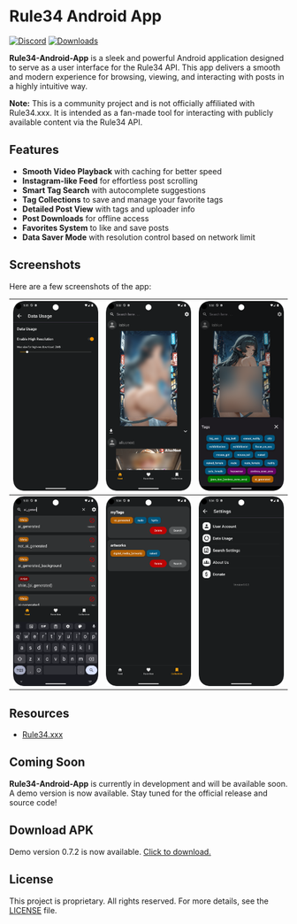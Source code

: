 # Rule34 Android App

[![Discord](https://img.shields.io/discord/1368657216672108587?logo=Discord&logoColor=white&label=Discord)](https://discord.gg/PJ5c36SFsB)
[![Downloads](https://img.shields.io/github/downloads/HQhma/Rule34-Android-App/total?logo=googleplay&logoColor=white&label=Download)](https://github.com/HQhma/Rule34-Android-App/releases)

**Rule34-Android-App** is a sleek and powerful Android application designed to serve as a user interface for the Rule34 API. This app delivers a smooth and modern experience for browsing, viewing, and interacting with posts in a highly intuitive way.

**Note:** This is a community project and is not officially affiliated with Rule34.xxx. It is intended as a fan-made tool for interacting with publicly available content via the Rule34 API.


## Features

- **Smooth Video Playback** with caching for better speed 
- **Instagram-like Feed** for effortless post scrolling  
- **Smart Tag Search** with autocomplete suggestions  
- **Tag Collections** to save and manage your favorite tags  
- **Detailed Post View** with tags and uploader info  
- **Post Downloads** for offline access  
- **Favorites System** to like and save posts  
- **Data Saver Mode** with resolution control based on network limit

## Screenshots

Here are a few screenshots of the app:


| ![Screenshot 1](screenshot/image13.png) | ![Screenshot 2](screenshot/image8.png)  | ![Screenshot 3](screenshot/image9.png)  |
|-----------------------------------------|-----------------------------------------|-----------------------------------------|
| ![Screenshot 4](screenshot/image10.png) | ![Screenshot 5](screenshot/image11.png) | ![Screenshot 6](screenshot/image12.png) |

## Resources

- [Rule34.xxx](https://rule34.xxx)

## Coming Soon

**Rule34-Android-App** is currently in development and will be available soon.
A demo version is now available.
Stay tuned for the official release and source code!

## Download APK

Demo version 0.7.2 is now available. [Click to download.](https://github.com/HQhma/Rule34-Android-App/releases)

## License
This project is proprietary. All rights reserved. For more details, see the [LICENSE](./LICENSE) file.


